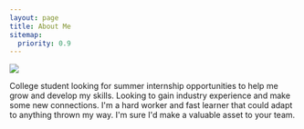 ```yaml
---
layout: page
title: About Me
sitemap:
  priority: 0.9
---
```


<img src="{{ '/assets/img/AboutMePhoto.jpg' | prepend: site.baseurl }}" id="about-img">

<div id="describe-text">
	<p>College student looking for summer internship opportunities to help me grow and develop my skills. Looking to gain industry experience and make some new connections. I'm a hard worker and fast learner that could adapt to anything thrown my way. I'm sure I'd make a valuable asset to your team.</p>
</div>
